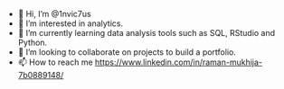 - 👋 Hi, I’m @1nvic7us
- 👀 I’m interested in analytics.
- 🌱 I’m currently learning data analysis tools such as SQL, RStudio and Python.
- 💞️ I’m looking to collaborate on projects to build a portfolio.
- 📫 How to reach me https://www.linkedin.com/in/raman-mukhija-7b0889148/

<!---
1nvic7us/1nvic7us is a ✨ special ✨ repository because its `README.md` (this file) appears on your GitHub profile.
You can click the Preview link to take a look at your changes.
--->
